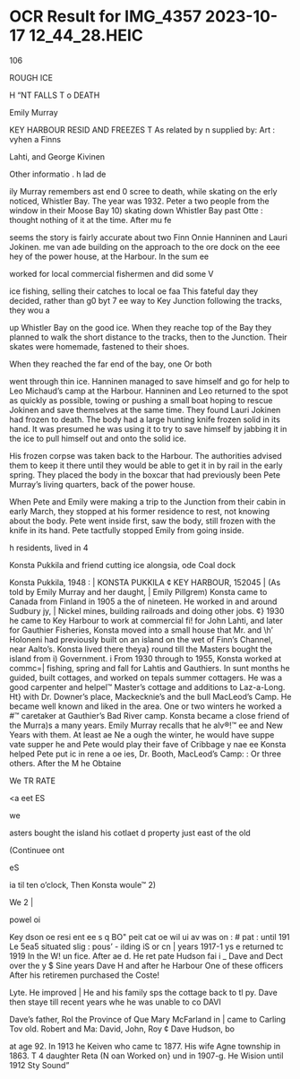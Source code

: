 # OCR Result for IMG_4357 2023-10-17 12_44_28.HEIC

106

ROUGH ICE

H
“NT FALLS T
o DEATH

Emily Murray

KEY HARBOUR RESID
AND FREEZES T
As related by
n supplied by: Art :
vyhen a Finns

Lahti, and George Kivinen

Other informatio . h lad de

ily Murray remembers ast end 0
scree to death, while skating on the erly noticed,
Whistler Bay. The year was 1932. Peter a two people
from the window in their Moose Bay 10)
skating down Whistler Bay past Otte :
thought nothing of it at the time. After mu fe

seems the story is fairly accurate about two Finn
Onnie Hanninen and Lauri Jokinen. me van ade
building on the approach to the ore dock on the eee hey
of the power house, at the Harbour. In the sum ee

worked for local commercial fishermen and did some V

ice fishing, selling their catches to local oe faa
This fateful day they decided, rather than g0 byt 7 ee
way to Key Junction following the tracks, they wou a

up Whistler Bay on the good ice. When they reache
top of the Bay they planned to walk the short distance to
the tracks, then to the Junction. Their skates were
homemade, fastened to their shoes.

When they reached the far end of the bay, one Or both

went through thin ice. Hanninen managed to save himself
and go for help to Leo Michaud’s camp at the Harbour.
Hanninen and Leo returned to the spot as quickly as
possible, towing or pushing a small boat hoping to rescue
Jokinen and save themselves at the same time. They found
Lauri Jokinen had frozen to death. The body had a large
hunting knife frozen solid in its hand. It was presumed he
was using it to try to save himself by jabbing it in the ice
to pull himself out and onto the solid ice.

His frozen corpse was taken back to the Harbour. The
authorities advised them to keep it there until they would
be able to get it in by rail in the early spring. They placed
the body in the boxcar that had previously been Pete
Murray’s living quarters, back of the power house.

When Pete and Emily were making a trip to the Junction
from their cabin in early March, they stopped at his former
residence to rest, not knowing about the body. Pete went
inside first, saw the body, still frozen with the knife in its
hand. Pete tactfully stopped Emily from going inside.

h residents,
lived in 4

Konsta Pukkila and friend cutting ice alongsia,
ode Coal dock

Konsta Pukkila, 1948 : |
KONSTA PUKKILA ¢ KEY HARBOUR, 152045 |
(As told by Emily Murray and her daught, |
Emily Pillgrem)
Konsta came to Canada from Finland in 1905 a the
of nineteen. He worked in and around Sudbury jy, |
Nickel mines, building railroads and doing other jobs. ¢}
1930 he came to Key Harbour to work at commercial fi!
for John Lahti, and later for Gauthier Fisheries,
Konsta moved into a small house that Mr. and \h’
Holoneni had previously built on an island on the wet
of Finn’s Channel, near Aalto’s. Konsta lived there theya}
round till the Masters bought the island from i)
Government. i
From 1930 through to 1955, Konsta worked at commc=|
fishing, spring and fall for Lahtis and Gauthiers. In sunt
months he guided, built cottages, and worked on tepals
summer cottagers. He was a good carpenter and helpel™
Master’s cottage and additions to Laz-a-Long. Ht}
with Dr. Downer’s place, Mackecknie’s and the bull
MacLeod’s Camp. He became well known and liked
in the area. One or two winters he worked a #™
caretaker at Gauthier’s Bad River camp.
Konsta became a close friend of the Murra)s a
many years. Emily Murray recalls that he alv®!™
ee and New Years with them. At least ae
Ne a ough the winter, he would have suppe vate
supper he and Pete would play their fave
of Cribbage y
nae ee Konsta helped Pete put ic in rene
a oe ies, Dr. Booth, MacLeod’s Camp:
: Or three others.
After the M
he Obtaine

We TR RATE

<a eet ES

we

asters bought the island his cotlaet
d property just east of the old

(Continuee ont

eS

ia
til ten o’clock, Then Konsta woule™ 2)

We
2 |

powel oi

Key
dson oe
resi ent ee
s
q BO" peit cat oe
wil ui av was on : #
pat : until 191 Le
5ea5 situated slig :
pous’ - ilding iS or
cn | years 1917-1
ys e returned tc
1919 In the W!
un fice. After
ae d. He ret
pate Hudson fai
i _ Dave and
Dect over the y
$
Sine years Dave H
and after he
Harbour
One of these officers
After his retiremen
purchased the Coste!

Lyte. He improved |
He and his family sps
the cottage back to tl
py. Dave then staye
till recent years whe
he was unable to co
DAVI

Dave’s father, Rol
the Province of Que
Mary McFarland in |
came to Carling Tov
old. Robert and Ma:
David, John, Roy ¢
Dave Hudson, bo

at age 92. In 1913 he
Keiven who came tc
1877. His wife Agne
township in 1863. T
4 daughter Reta (N
oan Worked on}
und in 1907-g. He
Wision until 1912
Sty Sound”

